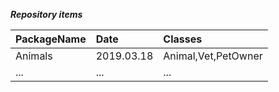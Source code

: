 ***Repository items***

| PackageName | Date | Classes |
|:--------|:--------|:--------|
| Animals | 2019.03.18 | Animal,Vet,PetOwner |
| ... | ... | ... |
